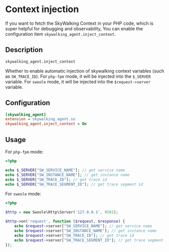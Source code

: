 # Context injection

If you want to fetch the SkyWalking Context in your PHP code, which is super helpful for debugging and observability,
You can enable the configuration item `skywalking_agent.inject_context`.

## Description

`skywalking_agent.inject_context`

Whether to enable automatic injection of skywalking context variables (such as `SW_TRACE_ID`). For `php-fpm` mode, it will be injected into the `$_SERVER` variable. For `swoole` mode, it will be injected into the `$request->server` variable.

## Configuration

```ini
[skywalking_agent]
extension = skywalking_agent.so
skywalking_agent.inject_context = On
```

## Usage

For `php-fpm` mode:

```php
<?php

echo $_SERVER["SW_SERVICE_NAME"]; // get service name
echo $_SERVER["SW_INSTANCE_NAME"]; // get instance name
echo $_SERVER["SW_TRACE_ID"]; // get trace id
echo $_SERVER["SW_TRACE_SEGMENT_ID"]; // get trace segment id
```

For `swoole` mode:

```php
<?php

$http = new Swoole\Http\Server('127.0.0.1', 9501);

$http->on('request', function ($request, $response) {
    echo $request->server["SW_SERVICE_NAME"]; // get service name
    echo $request->server["SW_INSTANCE_NAME"]; // get instance name
    echo $request->server["SW_TRACE_ID"]; // get trace id
    echo $request->server["SW_TRACE_SEGMENT_ID"]; // get trace segment id
});
```

